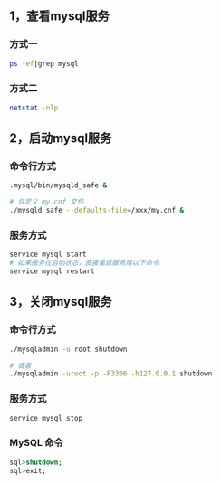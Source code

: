 ## 1，查看mysql服务

### 方式一

```sh
ps -ef|grep mysql
```

### 方式二

```sh
netstat -nlp
```

## 2，启动mysql服务

### 命令行方式

```sh
.mysql/bin/mysqld_safe &

# 自定义 my.cnf 文件
./mysqld_safe --defaults-file=/xxx/my.cnf &
```

### 服务方式

```sh
service mysql start
# 如果服务在启动状态，直接重启服务用以下命令
service mysql restart
```

## 3，关闭mysql服务

### 命令行方式

```sh
./mysqladmin -u root shutdown

# 或者
./mysqladmin -uroot -p -P3306 -h127.0.0.1 shutdown
```

### 服务方式

```sh
service mysql stop
```

### MySQL 命令

```sql
sql>shutdown;
sql>exit;
```


